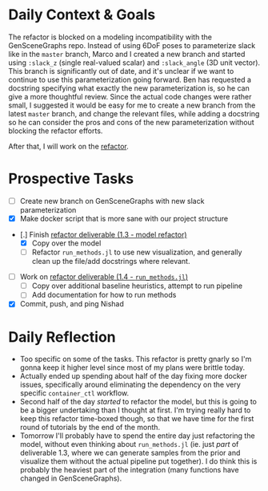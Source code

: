 # Daily Context & Goals

The refactor is blocked on a modeling incompatibility with the GenSceneGraphs
repo. Instead of using 6DoF poses to parameterize slack like in the `master`
branch, Marco and I created a new branch and started using `:slack_z` (single
real-valued scalar) and `:slack_angle` (3D unit vector). This branch is
significantly out of date, and it's unclear if we want to continue to use this
parameterization going forward. Ben has requested a docstring specifying what
exactly the new parameterization is, so he can give a more thoughtful review.
Since the actual code changes were rather small, I suggested it would be easy for me 
to create a new branch from the latest `master` branch, and change the relevant
files, while adding a docstring so he can consider the pros and cons of the new
parameterization without blocking the refactor efforts.

After that, I will work on the [refactor](RefactorDerenderingUsingGenSceneGraphs.md).

# Prospective Tasks

* [ ] Create new branch on GenSceneGraphs with new slack parameterization
* [X] Make docker script that is more sane with our project structure
* [.] Finish [refactor deliverable (1.3 - model refactor)](RefactorDerenderingUsingGenSceneGraphs.md#Deliverables)
    * [X] Copy over the model
    * [ ] Refactor `run_methods.jl` to use new visualization, and generally
          clean up the file/add docstrings where relevant.
* [ ] Work on [refactor deliverable (1.4 - `run_methods.jl`)](RefactorDerenderingUsingGenSceneGraphs.md#Deliverables)
    * [ ] Copy over additional baseline heuristics, attempt to run pipeline
    * [ ] Add documentation for how to run methods
* [X] Commit, push, and ping Nishad

# Daily Reflection

* Too specific on some of the tasks. This refactor is pretty gnarly so I'm gonna
  keep it higher level since most of my plans were brittle today.
* Actually ended up spending about half of the day fixing more docker issues,
  specifically around eliminating the dependency on the very specific
  `container_ctl` workflow.
* Second half of the day _started_ to refactor the model, but this is going to
  be a bigger undertaking than I thought at first. I'm trying really hard to
  keep this refactor time-boxed though, so that we have time for the first
  round of tutorials by the end of the month.
* Tomorrow I'll probably have to spend the entire day just refactoring the
  model, without even thinking about `run_methods.jl` (ie. just _part_ of
  deliverable 1.3, where we can generate samples from the prior and visualize
  them without the actual pipeline put together). I do think this is probably
  the heaviest part of the integration (many functions have changed in
  GenSceneGraphs).
